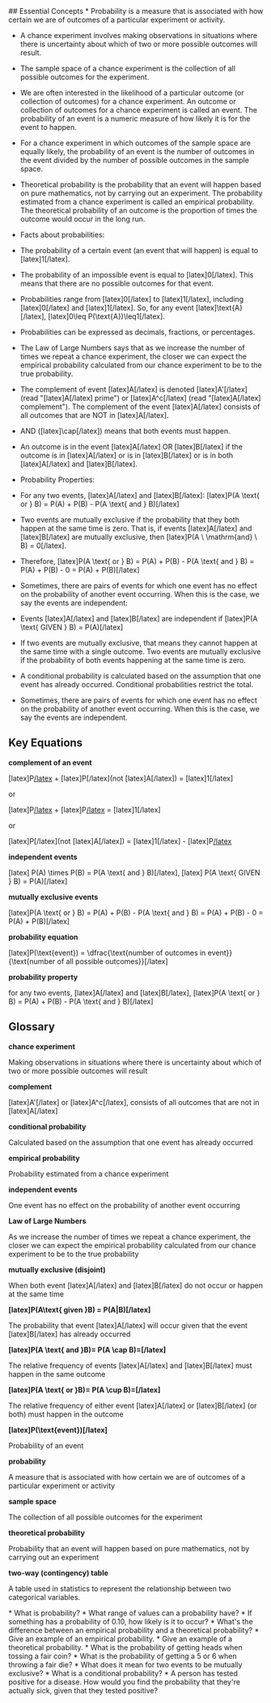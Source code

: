 <context>
## Essential Concepts
* Probability is a measure that is associated with how certain we are of outcomes of a particular experiment or activity.

* A chance experiment involves making observations in situations where there is uncertainty about which of two or more possible outcomes will result.

* The sample space of a chance experiment is the collection of all possible outcomes for the experiment.

* We are often interested in the likelihood of a particular outcome (or collection of outcomes) for a chance experiment. An outcome or collection of outcomes for a chance experiment is called an event. The probability of an event is a numeric measure of how likely it is for the event to happen.

* For a chance experiment in which outcomes of the sample space are equally likely, the probability of an event is the number of outcomes in the event divided by the number of possible outcomes in the sample space.

* Theoretical probability is the probability that an event will happen based on pure mathematics, not by carrying out an experiment. The probability estimated from a chance experiment is called an empirical probability. The theoretical probability of an outcome is the proportion of times the outcome would occur in the long run.

* Facts about probabilities:
* The probability of a certain event (an event that will happen) is equal to [latex]1[/latex].
* The probability of an impossible event is equal to [latex]0[/latex]. This means that there are no possible outcomes for that event.
* Probabilities range from [latex]0[/latex] to [latex]1[/latex], including [latex]0[/latex] and [latex]1[/latex]. So, for any event [latex]\text{A}[/latex], [latex]0\leq P(\text{A})\leq1[/latex].
* Probabilities can be expressed as decimals, fractions, or percentages.

* The Law of Large Numbers says that as we increase the number of times we repeat a chance experiment, the closer we can expect the empirical probability calculated from our chance experiment to be to the true probability.

* The complement of event [latex]A[/latex] is denoted [latex]A'[/latex] (read "[latex]A[/latex] prime") or [latex]A^c[/latex] (read "[latex]A[/latex] complement"). The complement of the event [latex]A[/latex] consists of all outcomes that are NOT in [latex]A[/latex].

* AND ([latex]\cap[/latex]) means that both events must happen.

* An outcome is in the event [latex]A[/latex] OR [latex]B[/latex] if the outcome is in [latex]A[/latex] or is in [latex]B[/latex] or is in both [latex]A[/latex] and [latex]B[/latex].

* Probability Properties:
* For any two events, [latex]A[/latex] and [latex]B[/latex]: [latex]P(A \text{ or } B) = P(A) + P(B) - P(A \text{ and } B)[/latex]
* Two events are mutually exclusive if the probability that they both happen at the same time is zero. That is, if events [latex]A[/latex] and [latex]B[/latex] are mutually exclusive, then [latex]P(A \ \mathrm{and} \ B) = 0[/latex].
* Therefore, [latex]P(A \text{ or } B) = P(A) + P(B) - P(A \text{ and } B) = P(A) + P(B) - 0 = P(A) + P(B)[/latex]

* Sometimes, there are pairs of events for which one event has no effect on the probability of another event occurring. When this is the case, we say the events are independent:
* Events [latex]A[/latex] and [latex]B[/latex] are independent if [latex]P(A \text{ GIVEN } B) = P(A)[/latex]

* If two events are mutually exclusive, that means they cannot happen at the same time with a single outcome. Two events are mutually exclusive if the probability of both events happening at the same time is zero.

* A conditional probability is calculated based on the assumption that one event has already occurred. Conditional probabilities restrict the total.

* Sometimes, there are pairs of events for which one event has no effect on the probability of another event occurring. When this is the case, we say the events are independent.

## Key Equations

**complement of an event**

[latex]P[/latex]([latex]A[/latex]) + [latex]P[/latex](not [latex]A[/latex]) = [latex]1[/latex]

or

[latex]P[/latex]([latex]A[/latex]) + [latex]P[/latex]([latex]A'[/latex]) = [latex]1[/latex]

or

[latex]P[/latex](not [latex]A[/latex]) = [latex]1[/latex] - [latex]P[/latex]([latex]A[/latex])

**independent events**

[latex] P(A) \times P(B) = P(A \text{ and } B)[/latex], [latex] P(A \text{ GIVEN } B) = P(A)[/latex]

**mutually exclusive events**

[latex]P(A \text{ or } B) = P(A) + P(B) - P(A \text{ and } B) = P(A) + P(B) - 0 = P(A) + P(B)[/latex]

**probability equation**

[latex]P(\text{event}) = \dfrac{\text{number of outcomes in event}}{\text{number of all possible outcomes}}[/latex]

**probability property**

for any two events, [latex]A[/latex] and [latex]B[/latex], [latex]P(A \text{ or } B) = P(A) + P(B) - P(A \text{ and } B)[/latex]

## Glossary

**chance experiment**

Making observations in situations where there is uncertainty about which of two or more possible outcomes will result

**complement**

[latex]A'[/latex] or [latex]A^c[/latex], consists of all outcomes that are not in [latex]A[/latex]

**conditional probability**

Calculated based on the assumption that one event has already occurred

**empirical probability**

Probability estimated from a chance experiment

**independent events**

One event has no effect on the probability of another event occurring

**Law of Large Numbers**

As we increase the number of times we repeat a chance experiment, the closer we can expect the empirical probability calculated from our chance experiment to be to the true probability

**mutually exclusive (disjoint)**

When both event [latex]A[/latex] and [latex]B[/latex] do not occur or happen at the same time

**[latex]P(A\text{ given }B) = P(A|B)[/latex]**

The probability that event [latex]A[/latex] will occur given that the event [latex]B[/latex] has already occurred

**[latex]P(A \text{ and }B)= P(A \cap B)=[/latex]**

The relative frequency of events [latex]A[/latex] and [latex]B[/latex] must happen in the same outcome

**[latex]P(A \text{ or }B)= P(A \cup B)=[/latex]**

The relative frequency of either event [latex]A[/latex] or [latex]B[/latex] (or both) must happen in the outcome

**[latex]P(\text{event})[/latex]**

Probability of an event

**probability**

A measure that is associated with how certain we are of outcomes of a particular experiment or activity

**sample space**

The collection of all possible outcomes for the experiment

**theoretical probability**

Probability that an event will happen based on pure mathematics, not by carrying out an experiment

**two-way (contingency) table**

A table used in statistics to represent the relationship between two categorical variables.
</context>

<questions>
* What is probability?
* What range of values can a probability have?
* If something has a probability of 0.10, how likely is it to occur?
* What's the difference between an empirical probability and a theoretical probability?
* Give an example of an empirical probability.
* Give an example of a theoretical probability.
* What is the probability of getting heads when tossing a fair coin?
* What is the probability of getting a 5 or 6 when throwing a fair die?
* What does it mean for two events to be mutually exclusive?
* What is a conditional probability?
* A person has tested positive for a disease. How would you find the probability that they're actually sick, given that they tested positive?
</questions>